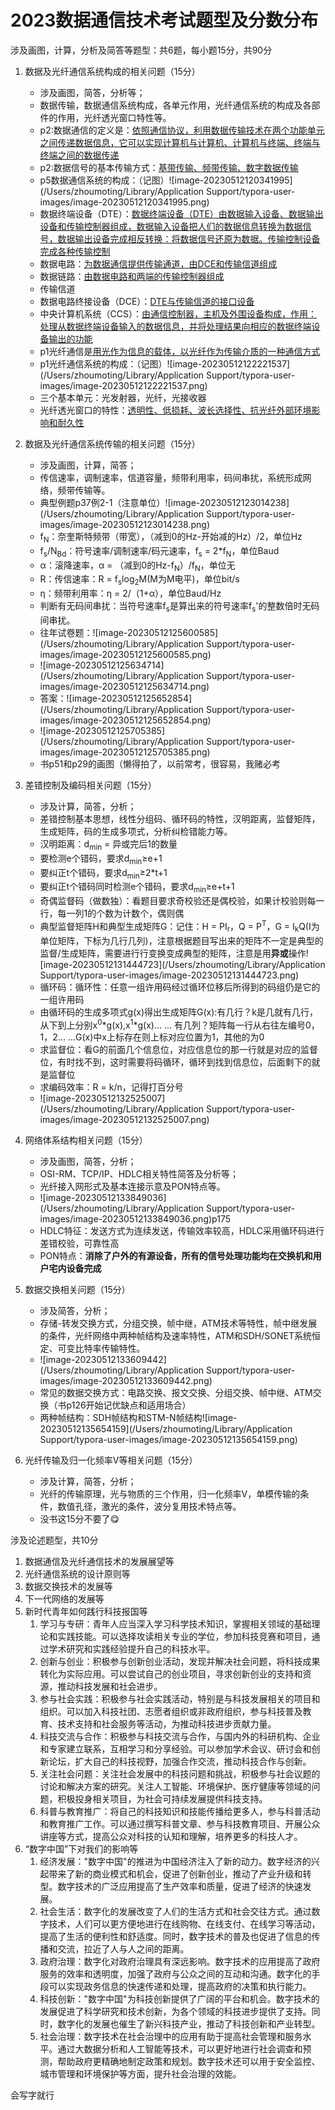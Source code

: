 # 2023数据通信技术考试题型及分数分布

涉及画图，计算，分析及简答等题型：共6题，每小题15分，共90分

1. 数据及光纤通信系统构成的相关问题（15分）
   - 涉及画图，简答，分析等；
   - 数据传输，数据通信系统构成，各单元作用，光纤通信系统的构成及各部件的作用，光纤透光窗口特性等。
   - p2:数据通信的定义是：<u>依照通信协议，利用数据传输技术在两个功能单元之间传递数据信息，它可以实现计算机与计算机、计算机与终端、终端与终端之间的数据传递</u>
   - p2:数据信号的基本传输方式：<u>基带传输、频带传输、数字数据传输</u>
   - p5数据通信系统的构成：（记图）![image-20230512120341995](/Users/zhoumoting/Library/Application Support/typora-user-images/image-20230512120341995.png)
   - 数据终端设备（DTE）：<u>数据终端设备（DTE）由数据输入设备、数据输出设备和传输控制器组成，数据输入设备把人们的数据信息转换为数据信号，数据输出设备完成相反转换：将数据信号还原为数据。传输控制设备完成各种传输控制</u>
   - 数据电路：<u>为数据通信提供传输通道，由DCE和传输信道组成</u>
   - 数据链路：<u>由数据电路和两端的传输控制器组成</u>
   - 传输信道
   - 数据电路终接设备（DCE）：<u>DTE与传输信道的接口设备</u>
   - 中央计算机系统（CCS）：<u>由通信控制器，主机及外围设备构成，作用：处理从数据终端设备输入的数据信息，并将处理结果向相应的数据终端设备输出的功能</u>
   - p1光纤通信是<u>用光作为信息的载体，以光纤作为传输介质的一种通信方式</u>
   - p1光纤通信系统的构成：（记图）![image-20230512122221537](/Users/zhoumoting/Library/Application Support/typora-user-images/image-20230512122221537.png)
   - 三个基本单元：光发射器，光纤，光接收器
   - 光纤透光窗口的特性：<u>透明性、低损耗、波长选择性、抗光纤外部环境影响和耐久性</u>
2. 数据及光纤通信系统传输的相关问题（15分）
   - 涉及画图，计算，简答；
   - 传信速率，调制速率，信道容量，频带利用率，码间串扰，系统形成网络，频带传输等。
   - 典型例题p37例2-1（注意单位）![image-20230512123014238](/Users/zhoumoting/Library/Application Support/typora-user-images/image-20230512123014238.png)
   - f<sub>N</sub>：奈奎斯特频带（带宽），（减到0的Hz-开始减的Hz）/2，单位Hz
   - f<sub>s</sub>/N<sub>Bd</sub>：符号速率/调制速率/码元速率，f<sub>s</sub> = 2*f<sub>N</sub>，单位Baud
   - α：滚降速率，α = （减到0的Hz-f<sub>N</sub>）/f<sub>N</sub>，单位无
   - R：传信速率：R = f<sub>s</sub>log<sub>2</sub>M(M为M电平)，单位bit/s
   - η：频带利用率：η = 2/（1+α），单位Baud/Hz
   - 判断有无码间串扰：当符号速率f<sub>s</sub>是算出来的符号速率f<sub>s</sub>'的整数倍时无码间串扰。
   - 往年试卷题：![image-20230512125600585](/Users/zhoumoting/Library/Application Support/typora-user-images/image-20230512125600585.png)
   - ![image-20230512125634714](/Users/zhoumoting/Library/Application Support/typora-user-images/image-20230512125634714.png)
   - 答案：![image-20230512125652854](/Users/zhoumoting/Library/Application Support/typora-user-images/image-20230512125652854.png)
   - ![image-20230512125705385](/Users/zhoumoting/Library/Application Support/typora-user-images/image-20230512125705385.png)
   - 书p51和p29的画图（懒得拍了，以前常考，很容易，我赌必考

3. 差错控制及编码相关问题（15分）
   - 涉及计算，简答，分析；
   - 差错控制基本思想，线性分组码、循环码的特性，汉明距离，监督矩阵，生成矩阵，码的生成多项式，分析纠检错能力等。
   - 汉明距离：d<sub>min</sub> = 异或完后1的数量
   - 要检测e个错码，要求d<sub>min</sub>≥e+1
   - 要纠正t个错码，要求d<sub>min</sub>≥2*t+1
   - 要纠正t个错码同时检测e个错码，要求d<sub>min</sub>≥e+t+1
   - 奇偶监督码（做数独）：看题目要求奇校验还是偶校验，如果计校验则每一行，每一列1的个数为计数个，偶则偶
   - 典型监督矩阵H和典型生成矩阵G：记住：H = PI<sub>r</sub>，Q = P<sup>T</sup>，G = I<sub>k</sub>Q(I为单位矩阵，下标为几行几列)，注意根据题目写出来的矩阵不一定是典型的监督/生成矩阵，需要进行行变换变成典型的矩阵，注意是用**异或**操作![image-20230512131444723](/Users/zhoumoting/Library/Application Support/typora-user-images/image-20230512131444723.png)
   - 循环码：循环性：任意一组许用码经过循环位移后所得到的码组仍是它的一组许用码
   - 由循环码的生成多项式g(x)得出生成矩阵G(x):有几行？k是几就有几行，从下到上分别x<sup>0</sup>*g(x),x<sup>1</sup>*g(x)... ... 有几列？矩阵每一行从右往左编号0，1，2... ...G(x)中x上标存在则上标对应位置为1，其他的为0
   - 求监督位：看G的前面几个信息位，对应信息位的那一行就是对应的监督位，有时找不到，这时需要将码循环，循环到找到信息位，后面剩下的就是监督位
   - 求编码效率：R = k/n，记得打百分号
   - ![image-20230512132525007](/Users/zhoumoting/Library/Application Support/typora-user-images/image-20230512132525007.png)

4. 网络体系结构相关问题（15分）
   - 涉及画图，简答，分析；
   - OSI-RM、TCP/IP、HDLC相关特性简答及分析等；
   - 光纤接入网形式及基本连接示意及PON特点等。
   - ![image-20230512133849036](/Users/zhoumoting/Library/Application Support/typora-user-images/image-20230512133849036.png)p175
   - HDLC特征：发送方式为连续发送，传输效率较高，HDLC采用循环码进行差错校验，可靠性高
   - PON特点：**消除了户外的有源设备，所有的信号处理功能均在交换机和用户宅内设备完成**

5. 数据交换相关问题（15分）
   - 涉及简答，分析；
   - 存储-转发交换方式，分组交换，帧中继，ATM技术等特性，帧中继发展的条件，光纤网络中两种帧结构及速率特性，ATM和SDH/SONET系统恒定、可变比特率传输特性。
   - ![image-20230512133609442](/Users/zhoumoting/Library/Application Support/typora-user-images/image-20230512133609442.png)
   - 常见的数据交换方式：电路交换、报文交换、分组交换、帧中继、ATM交换（书p126开始记优缺点和适用场合）
   - 两种帧结构：SDH帧结构和STM-N帧结构![image-20230512135654159](/Users/zhoumoting/Library/Application Support/typora-user-images/image-20230512135654159.png)

6. 光纤传输及归一化频率V等相关问题（15分）
   - 涉及计算，简答，分析；
   - 光纤的传输原理，光与物质的三个作用，归一化频率V，单模传输的条件，数值孔径，激光的条件，波分复用技术特点等。
   - 没书这15分不要了😋

涉及论述题型，共10分

1. 数据通信及光纤通信技术的发展展望等
2. 光纤通信系统的设计原则等
3. 数据交换技术的发展等
4. 下一代网络的发展等
5. 新时代青年如何践行科技报国等
   1. 学习与专研：青年人应当深入学习科学技术知识，掌握相关领域的基础理论和实践技能。可以选择攻读相关专业的学位，参加科技竞赛和项目，通过学术研究和实践经验提升自己的科技水平。
   2. 创新与创业：积极参与创新创业活动，发现并解决社会问题，将科技成果转化为实际应用。可以尝试自己的创业项目，寻求创新创业的支持和资源，推动科技发展和社会进步。
   3. 参与社会实践：积极参与社会实践活动，特别是与科技发展相关的项目和组织。可以加入科技社团、志愿者组织或非政府组织，参与科技普及教育、技术支持和社会服务等活动，为推动科技进步贡献力量。
   4. 科技交流与合作：积极参与科技交流与合作，与国内外的科研机构、企业和专家建立联系，互相学习和分享经验。可以参加学术会议、研讨会和创新论坛，扩大自己的科技视野，加强合作交流，推动科技合作与创新。
   5. 关注社会问题：关注社会发展中的科技问题和挑战，积极参与社会议题的讨论和解决方案的研究。关注人工智能、环境保护、医疗健康等领域的问题，积极投身相关项目，为社会可持续发展提供科技支持。
   6. 科普与教育推广：将自己的科技知识和技能传播给更多人，参与科普活动和教育推广工作。可以通过撰写科普文章、参与科技教育项目、开展公众讲座等方式，提高公众对科技的认知和理解，培养更多的科技人才。
6. “数字中国”下对我们的影响等
   1. 经济发展："数字中国"的推进为中国经济注入了新的动力。数字经济的兴起带来了新的商业模式和机会，促进了创新创业，推动了产业升级和转型。数字技术的广泛应用提高了生产效率和质量，促进了经济的快速发展。
   2. 社会生活：数字化的发展改变了人们的生活方式和社会交往方式。通过数字技术，人们可以更方便地进行在线购物、在线支付、在线学习等活动，提高了生活的便利性和舒适度。同时，数字技术的普及也促进了信息的传播和交流，拉近了人与人之间的距离。
   3. 政府治理：数字化对政府治理具有深远影响。数字技术的应用提高了政府服务的效率和透明度，加强了政府与公众之间的互动和沟通。数字化的手段可以实现政务信息的快速传递和处理，提高政府的决策和执行能力。
   4. 科技创新："数字中国"为科技创新提供了广阔的平台和机会。数字技术的发展促进了科学研究和技术创新，为各个领域的科技进步提供了支持。同时，数字化的发展也催生了新兴科技产业，推动了科技创新和产业转型。
   5. 社会治理：数字技术在社会治理中的应用有助于提高社会管理和服务水平。通过大数据分析和人工智能等技术，可以更好地进行社会调查和预测，帮助政府更精确地制定政策和规划。数字技术还可以用于安全监控、城市管理和环境保护等方面，提升社会治理的效能。

会写字就行